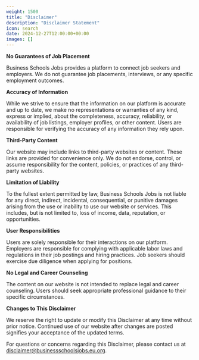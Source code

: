 ```yaml
---
weight: 1500
title: "Disclaimer"
description: "Disclaimer Statement"
icon: search
date: 2024-12-27T12:00:00+00:00
images: []
---
```


**No Guarantees of Job Placement**

Business Schools Jobs provides a platform to connect job seekers and employers. We do not guarantee job placements, interviews, or any specific employment outcomes.

**Accuracy of Information**

While we strive to ensure that the information on our platform is accurate and up to date, we make no representations or warranties of any kind, express or implied, about the completeness, accuracy, reliability, or availability of job listings, employer profiles, or other content. Users are responsible for verifying the accuracy of any information they rely upon.

**Third-Party Content**

Our website may include links to third-party websites or content. These links are provided for convenience only. We do not endorse, control, or assume responsibility for the content, policies, or practices of any third-party websites.

**Limitation of Liability**

To the fullest extent permitted by law, Business Schools Jobs is not liable for any direct, indirect, incidental, consequential, or punitive damages arising from the use or inability to use our website or services. This includes, but is not limited to, loss of income, data, reputation, or opportunities.

**User Responsibilities**

Users are solely responsible for their interactions on our platform. Employers are responsible for complying with applicable labor laws and regulations in their job postings and hiring practices. Job seekers should exercise due diligence when applying for positions.

**No Legal and Career Counseling**

The content on our website is not intended to replace legal and career counseling. Users should seek appropriate professional guidance to their specific circumstances.

**Changes to This Disclaimer**

We reserve the right to update or modify this Disclaimer at any time without prior notice. Continued use of our website after changes are posted signifies your acceptance of the updated terms.

For questions or concerns regarding this Disclaimer, please contact us at disclaimer@businessschoolsjobs.eu.org.